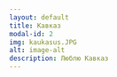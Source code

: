 ```yaml
---
layout: default
title: Кавказ
modal-id: 2
img: kaukasus.JPG
alt: image-alt
description: Люблю Кавказ
---
```

